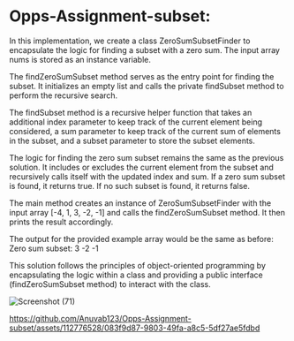 # Opps-Assignment-subset:
In this implementation, we create a class ZeroSumSubsetFinder to encapsulate the logic for finding a subset with a zero sum. The input array nums is stored as an instance variable.

The findZeroSumSubset method serves as the entry point for finding the subset. It initializes an empty list and calls the private findSubset method to perform the recursive search.

The findSubset method is a recursive helper function that takes an additional index parameter to keep track of the current element being considered, a sum parameter to keep track of the current sum of elements in the subset, and a subset parameter to store the subset elements.

The logic for finding the zero sum subset remains the same as the previous solution. It includes or excludes the current element from the subset and recursively calls itself with the updated index and sum. If a zero sum subset is found, it returns true. If no such subset is found, it returns false.

The main method creates an instance of ZeroSumSubsetFinder with the input array [-4, 1, 3, -2, -1] and calls the findZeroSumSubset method. It then prints the result accordingly.

The output for the provided example array would be the same as before:
Zero sum subset:
3 -2 -1

This solution follows the principles of object-oriented programming by encapsulating the logic within a class and providing a public interface (findZeroSumSubset method) to interact with the class.

![Screenshot (71)](https://github.com/Anuvab123/Opps-Assignment-subset/assets/112776528/e536e57e-d227-450f-b20c-29468e89c073)





https://github.com/Anuvab123/Opps-Assignment-subset/assets/112776528/083f9d87-9803-49fa-a8c5-5df27ae5fdbd

